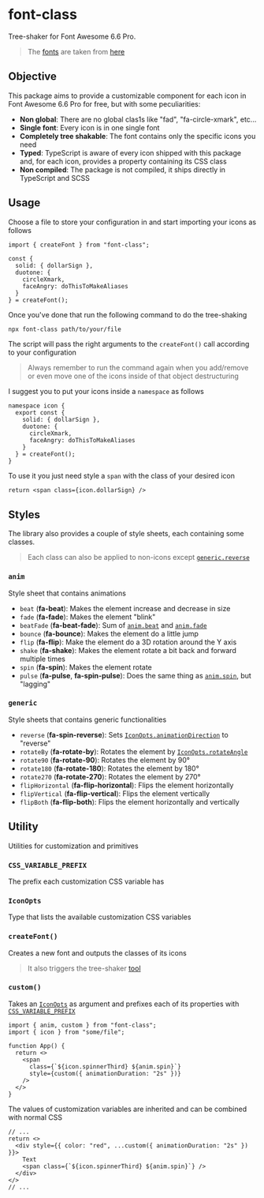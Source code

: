 
# font-class
Tree-shaker for Font Awesome 6.6 Pro.
> The [fonts](./src/font/) are taken from [here](https://weadown.com/res/font-awesome-pro/)

## Objective
This package aims to provide a customizable component for each icon in Font Awesome 6.6 Pro for free, but with some peculiarities:
- **Non global**: There are no global clas1s like "fad", "fa-circle-xmark", etc...
- **Single font**: Every icon is in one single font
- **Completely tree shakable**: The font contains only the specific icons you need
- **Typed**: TypeScript is aware of every icon shipped with this package and, for each icon, provides a property containing its CSS class
- **Non compiled**: The package is not compiled, it ships directly in TypeScript and SCSS

## <span id="tool">Usage</span>
Choose a file to store your configuration in and start importing your icons as follows
```tsx
import { createFont } from "font-class";

const {
  solid: { dollarSign },
  duotone: {
    circleXmark,
    faceAngry: doThisToMakeAliases
  }
} = createFont();
```
Once you've done that run the following command to do the tree-shaking
```sh
npx font-class path/to/your/file
```
The script will pass the right arguments to the `createFont()` call according to your configuration
> Always remember to run the command again when you add/remove or even move one of the icons inside of that object destructuring

I suggest you to put your icons inside a `namespace` as follows
```tsx
namespace icon {
  export const {
    solid: { dollarSign },
    duotone: {
      circleXmark,
      faceAngry: doThisToMakeAliases
    }
  } = createFont();
}
```
To use it you just need style a `span` with the class of your desired icon
```tsx
return <span class={icon.dollarSign} />
```

## Styles
The library also provides a couple of style sheets, each containing some classes.
> Each class can also be applied to non-icons except [`generic.reverse`](#generic-reverse)

### `anim`
Style sheet that contains animations
- <span id="anim-beat">`beat`</span> (**fa-beat**): Makes the element increase and decrease in size
- <span id="anim-fade">`fade`</span> (**fa-fade**): Makes the element "blink"
- `beatFade` (**fa-beat-fade**): Sum of [`anim.beat`](#anim-beat) and [`anim.fade`](#anim-fade)
- `bounce` (**fa-bounce**): Makes the element do a little jump
- `flip` (**fa-flip**): Make the element do a 3D rotation around the Y axis
- `shake` (**fa-shake**): Makes the element rotate a bit back and forward multiple times
- <span id="anim-spin">`spin`</span> (**fa-spin**): Makes the element rotate
- `pulse` (**fa-pulse**, **fa-spin-pulse**): Does the same thing as [`anim.spin`](#anim-spin), but "lagging"

### `generic`
Style sheets that contains generic functionalities
- <span id="generic-reverse">`reverse`</span> (**fa-spin-reverse**): Sets [`IconOpts.animationDirection`](#iconopts) to "reverse"
- `rotateBy` (**fa-rotate-by**): Rotates the element by [`IconOpts.rotateAngle`](#iconopts)
- `rotate90` (**fa-rotate-90**): Rotates the element by 90°
- `rotate180` (**fa-rotate-180**): Rotates the element by 180°
- `rotate270` (**fa-rotate-270**): Rotates the element by 270°
- `flipHorizontal` (**fa-flip-horizontal**): Flips the element horizontally
- `flipVertical` (**fa-flip-vertical**): Flips the element vertically
- `flipBoth` (**fa-flip-both**): Flips the element horizontally and vertically

## Utility
Utilities for customization and primitives

### <span id="prefix">`CSS_VARIABLE_PREFIX`</span>
The prefix each customization CSS variable has

### <span id="iconopts">`IconOpts`</span>
Type that lists the available customization CSS variables

### `createFont()`
Creates a new font and outputs the classes of its icons
> It also triggers the tree-shaker [tool](#tool)

### `custom()`
Takes an [`IconOpts`](#iconopts) as argument and prefixes each of its properties with [`CSS_VARIABLE_PREFIX`](#prefix)
```tsx
import { anim, custom } from "font-class";
import { icon } from "some/file";

function App() {
  return <>
    <span
      class={`${icon.spinnerThird} ${anim.spin}`}
      style={custom({ animationDuration: "2s" })}
    />
  </>
}
```
The values of customization variables are inherited and can be combined with normal CSS
```tsx
// ...
return <>
  <div style={{ color: "red", ...custom({ animationDuration: "2s" }) }}>
    Text
    <span class={`${icon.spinnerThird} ${anim.spin}`} />
  </div>
</>
// ...
```